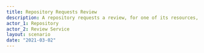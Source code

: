```yaml
---
title: Repository Requests Review
description: A repository requests a review, for one of its resources, from a trusted review service
actor_1: Repository
actor_2: Review Service
layout: scenario
date: "2021-03-02"
---
```


